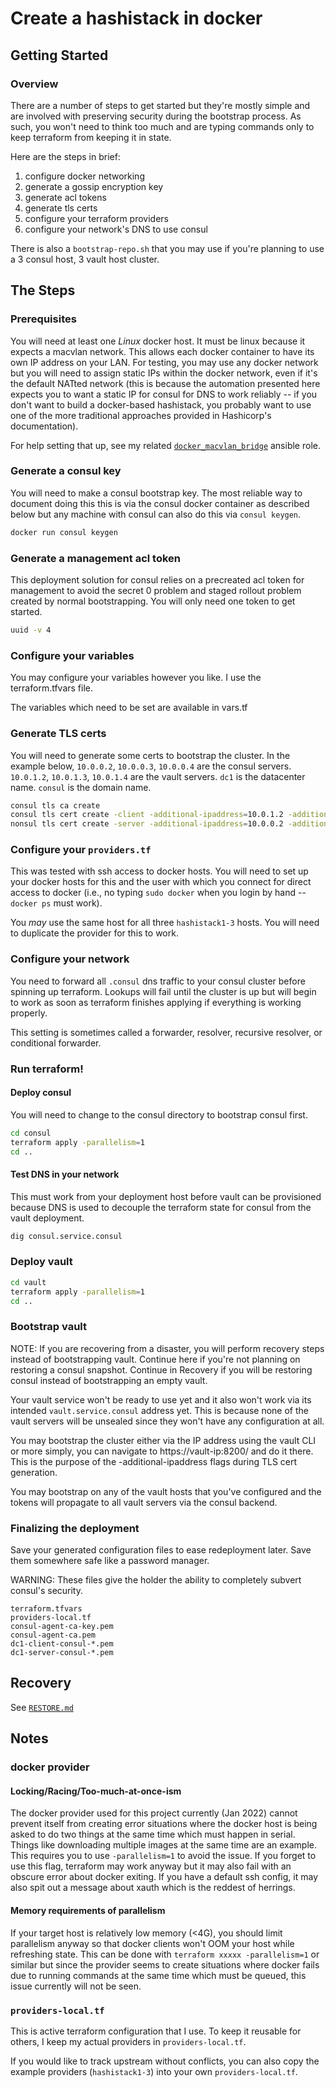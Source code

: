# Create a hashistack in docker

## Getting Started

### Overview

There are a number of steps to get started but they're mostly simple and are
involved with preserving security during the bootstrap process.  As such, you
won't need to think too much and are typing commands only to keep terraform
from keeping it in state.

Here are the steps in brief:

1) configure docker networking
2) generate a gossip encryption key
3) generate acl tokens
4) generate tls certs
5) configure your terraform providers
6) configure your network's DNS to use consul

There is also a `bootstrap-repo.sh` that you may use if you're planning to
use a 3 consul host, 3 vault host cluster.

## The Steps

### Prerequisites

You will need at least one _Linux_ docker host.  It must be linux because it
expects a macvlan network.  This allows each docker container to have its own
IP address on your LAN.  For testing, you may use any docker network but you
will need to assign static IPs within the docker network, even if it's the
default NATted network (this is because the automation presented here expects
you to want a static IP for consul for DNS to work reliably -- if you don't
want to build a docker-based hashistack, you probably want to use one of the
more traditional approaches provided in Hashicorp's documentation).

For help setting that up, see my related [`docker_macvlan_bridge`][1] ansible role.

### Generate a consul key

You will need to make a consul bootstrap key.  The most reliable way to
document doing this this is via the consul docker container as described below
but any machine with consul can also do this via `consul keygen`.

```bash
docker run consul keygen
```

### Generate a management acl token

This deployment solution for consul relies on a precreated acl token for management
to avoid the secret 0 problem and staged rollout problem created by normal
bootstrapping.  You will only need one token to get started.

```bash
uuid -v 4
```

### Configure your variables

You may configure your variables however you like.  I use the terraform.tfvars
file.

The variables which need to be set are available in vars.tf

### Generate TLS certs

You will need to generate some certs to bootstrap the cluster.  In the example below,
`10.0.0.2`, `10.0.0.3`, `10.0.0.4` are the consul servers.
`10.0.1.2`, `10.0.1.3`, `10.0.1.4` are the vault servers.
`dc1` is the datacenter name.
`consul` is the domain name.

```bash
consul tls ca create
consul tls cert create -client -additional-ipaddress=10.0.1.2 -additional-ipaddress=10.0.1.3 -additional-ipaddress=10.0.1.4 -additional-dnsname=vault.service.consul
nonsul tls cert create -server -additional-ipaddress=10.0.0.2 -additional-ipaddress=10.0.0.3 -additional-ipaddress=10.0.0.4 -additional-dnsname=consul.service.consul
```

### Configure your `providers.tf`

This was tested with ssh access to docker hosts.  You will need to set up your
docker hosts for this and the user with which you connect for direct access to
docker (i.e., no typing `sudo docker` when you login by hand -- `docker ps`
must work).

You _may_ use the same host for all three `hashistack1-3` hosts.  You will need
to duplicate the provider for this to work.

### Configure your network

You need to forward all `.consul` dns traffic to your consul cluster before
spinning up terraform.  Lookups will fail until the cluster is up but will
begin to work as soon as terraform finishes applying if everything is working
properly.

This setting is sometimes called a forwarder, resolver, recursive resolver,
or conditional forwarder.

### Run terraform!


#### Deploy consul

You will need to change to the consul directory to bootstrap consul first.

```bash
cd consul
terraform apply -parallelism=1
cd ..
```

#### Test DNS in your network

This must work from your deployment host before vault can be provisioned
because DNS is used to decouple the terraform state for consul from the vault
deployment.

```bash
dig consul.service.consul
```

### Deploy vault

```bash
cd vault
terraform apply -parallelism=1
cd ..
```

### Bootstrap vault

NOTE: If you are recovering from a disaster, you will perform recovery steps
instead of bootstrapping vault.  Continue here if you're not planning on
restoring a consul snapshot.  Continue in Recovery if you will be restoring
consul instead of bootstrapping an empty vault.

Your vault service won't be ready to use yet and it also won't work via its
intended `vault.service.consul` address yet.  This is because none of the vault
servers will be unsealed since they won't have any configuration at all.

You may bootstrap the cluster either via the IP address using the vault CLI or
more simply, you can navigate to https://vault-ip:8200/ and do it there.  This
is the purpose of the -additional-ipaddress flags during TLS cert generation.

You may bootstrap on any of the vault hosts that you've configured and the
tokens will propagate to all vault servers via the consul backend.

### Finalizing the deployment

Save your generated configuration files to ease redeployment later.  Save them
somewhere safe like a password manager.

WARNING: These files give the holder the ability to completely subvert consul's
security.

```
terraform.tfvars
providers-local.tf
consul-agent-ca-key.pem
consul-agent-ca.pem
dc1-client-consul-*.pem
dc1-server-consul-*.pem
```

## Recovery

See [`RESTORE.md`][2]

## Notes

### docker provider

#### Locking/Racing/Too-much-at-once-ism

The docker provider used for this project currently (Jan 2022) cannot prevent
itself from creating error situations where the docker host is being asked to
do two things at the same time which must happen in serial.  Things like
downloading multiple images at the same time are an example.  This requires you
to use `-parallelism=1` to avoid the issue.  If you forget to use this flag,
terraform may work anyway but it may also fail with an obscure error about
docker exiting.  If you have a default ssh config, it may also spit out a
message about xauth which is the reddest of herrings.

#### Memory requirements of parallelism

If your target host is relatively low memory (<4G), you should limit
parallelism anyway so that docker clients won't OOM your host while refreshing
state.  This can be done with `terraform xxxxx -parallelism=1` or similar but
since the provider seems to create situations where docker fails due to running
commands at the same time which must be queued, this issue currently will not
be seen.

### `providers-local.tf`

This is active terraform configuration that I use.  To keep it reusable for others, I
keep my actual providers in `providers-local.tf`.  

If you would like to track upstream without conflicts, you can also copy the example
providers (`hashistack1-3`) into your own `providers-local.tf`.


[1]: https://github.com/jamesandariese/ansible-docker-macvlan-trunk
[2]: ./RESTORE.md
